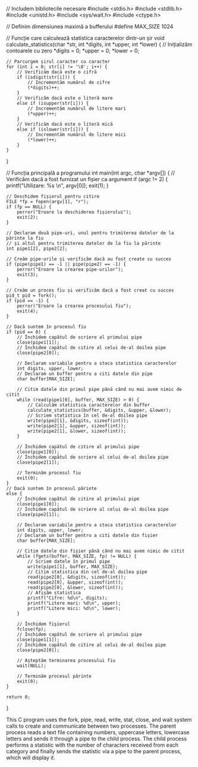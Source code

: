 // Includem bibliotecile necesare
#include <stdio.h>
#include <stdlib.h>
#include <unistd.h>
#include <sys/wait.h>
#include <ctype.h>

// Definim dimensiunea maximă a bufferului
#define MAX_SIZE 1024

// Funcție care calculează statistica caracterelor dintr-un șir
void calculate_statistics(char *str, int *digits, int *upper, int *lower) {
    // Inițializăm contoarele cu zero
    *digits = 0;
    *upper = 0;
    *lower = 0;

    // Parcurgem șirul caracter cu caracter
    for (int i = 0; str[i] != '\0'; i++) {
        // Verificăm dacă este o cifră
        if (isdigit(str[i])) {
            // Incrementăm numărul de cifre
            (*digits)++;
        }
        // Verificăm dacă este o literă mare
        else if (isupper(str[i])) {
            // Incrementăm numărul de litere mari
            (*upper)++;
        }
        // Verificăm dacă este o literă mică
        else if (islower(str[i])) {
            // Incrementăm numărul de litere mici
            (*lower)++;
        }
    }
}

// Funcția principală a programului
int main(int argc, char *argv[]) {
    // Verificăm dacă a fost furnizat un fișier ca argument
    if (argc != 2) {
        printf("Utilizare: %s <fisier>\n", argv[0]);
        exit(1);
    }

    // Deschidem fișierul pentru citire
    FILE *fp = fopen(argv[1], "r");
    if (fp == NULL) {
        perror("Eroare la deschiderea fișierului");
        exit(2);
    }

    // Declaram două pipe-uri, unul pentru trimiterea datelor de la părinte la fiu
    // și altul pentru trimiterea datelor de la fiu la părinte
    int pipe1[2], pipe2[2];

    // Creăm pipe-urile și verificăm dacă au fost create cu succes
    if (pipe(pipe1) == -1 || pipe(pipe2) == -1) {
        perror("Eroare la crearea pipe-urilor");
        exit(3);
    }

    // Creăm un proces fiu și verificăm dacă a fost creat cu succes
    pid_t pid = fork();
    if (pid == -1) {
        perror("Eroare la crearea procesului fiu");
        exit(4);
    }

    // Dacă suntem în procesul fiu
    if (pid == 0) {
        // Închidem capătul de scriere al primului pipe
        close(pipe1[1]);
        // Închidem capătul de citire al celui de-al doilea pipe
        close(pipe2[0]);

        // Declaram variabile pentru a stoca statistica caracterelor
        int digits, upper, lower;
        // Declaram un buffer pentru a citi datele din pipe
        char buffer[MAX_SIZE];

        // Citim datele din primul pipe până când nu mai avem nimic de citit
        while (read(pipe1[0], buffer, MAX_SIZE) > 0) {
            // Calculăm statistica caracterelor din buffer
            calculate_statistics(buffer, &digits, &upper, &lower);
            // Scriem statistica în cel de-al doilea pipe
            write(pipe2[1], &digits, sizeof(int));
            write(pipe2[1], &upper, sizeof(int));
            write(pipe2[1], &lower, sizeof(int));
        }

        // Închidem capătul de citire al primului pipe
        close(pipe1[0]);
        // Închidem capătul de scriere al celui de-al doilea pipe
        close(pipe2[1]);

        // Terminăm procesul fiu
        exit(0);
    }
    // Dacă suntem în procesul părinte
    else {
        // Închidem capătul de citire al primului pipe
        close(pipe1[0]);
        // Închidem capătul de scriere al celui de-al doilea pipe
        close(pipe2[1]);

        // Declaram variabile pentru a stoca statistica caracterelor
        int digits, upper, lower;
        // Declaram un buffer pentru a citi datele din fișier
        char buffer[MAX_SIZE];

        // Citim datele din fișier până când nu mai avem nimic de citit
        while (fgets(buffer, MAX_SIZE, fp) != NULL) {
            // Scriem datele în primul pipe
            write(pipe1[1], buffer, MAX_SIZE);
            // Citim statistica din cel de-al doilea pipe
            read(pipe2[0], &digits, sizeof(int));
            read(pipe2[0], &upper, sizeof(int));
            read(pipe2[0], &lower, sizeof(int));
            // Afișăm statistica
            printf("Cifre: %d\n", digits);
            printf("Litere mari: %d\n", upper);
            printf("Litere mici: %d\n", lower);
        }

        // Închidem fișierul
        fclose(fp);
        // Închidem capătul de scriere al primului pipe
        close(pipe1[1]);
        // Închidem capătul de citire al celui de-al doilea pipe
        close(pipe2[0]);

        // Așteptăm terminarea procesului fiu
        wait(NULL);

        // Terminăm procesul părinte
        exit(0);
    }

    return 0;
}

This C program uses the fork, pipe, read, write, stat, close, and wait system calls to create and communicate between two processes. 
The parent process reads a text file containing numbers, uppercase letters, lowercase letters and sends it through a pipe to the child process.
The child process performs a statistic with the number of characters received from each category and finally sends the statistic via a pipe to the parent process, which will display it.
